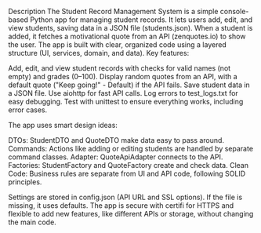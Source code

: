 Description
The Student Record Management System is a simple console-based Python app for managing student records. It lets users add, edit, and view students, saving data in a JSON file (students.json). When a student is added, it fetches a motivational quote from an API (zenquotes.io) to show the user. The app is built with clear, organized code using a layered structure (UI, services, domain, and data).
Key features:

Add, edit, and view student records with checks for valid names (not empty) and grades (0–100).
Display random quotes from an API, with a default quote ("Keep going!" - Default) if the API fails.
Save student data in a JSON file.
Use aiohttp for fast API calls.
Log errors to test_logs.txt for easy debugging.
Test with unittest to ensure everything works, including error cases.

The app uses smart design ideas:

DTOs: StudentDTO and QuoteDTO make data easy to pass around.
Commands: Actions like adding or editing students are handled by separate command classes.
Adapter: QuoteApiAdapter connects to the API.
Factories: StudentFactory and QuoteFactory create and check data.
Clean Code: Business rules are separate from UI and API code, following SOLID principles.

Settings are stored in config.json (API URL and SSL options). If the file is missing, it uses defaults. The app is secure with certifi for HTTPS and flexible to add new features, like different APIs or storage, without changing the main code.
